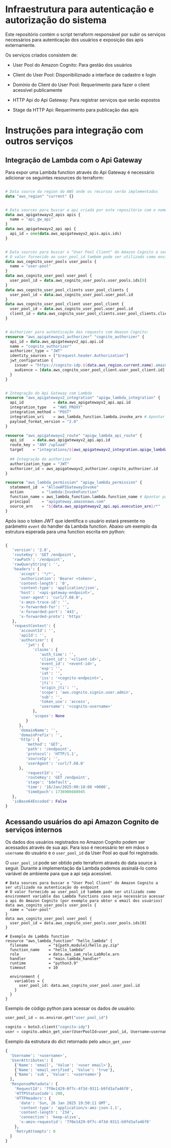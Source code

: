 # Infraestrutura para autenticação e autorização do sistema

Este repositório contém o script terraform responsável por subir os serviços necessários para autenticação dos usuários e exposição das apis externamente.

Os serviços criados consistem de:

- User Pool do Amazon Cognito: Para gestão dos usuários
- Client do User Pool: Disponibiliznado a interface de cadastro e login
- Domínio do Client do User Pool: Requerimento para fazer o client acessível publicamente

- HTTP Api do Api Gateway: Para registrar serviços que serão expostos
- Stage da HTTP Api: Requerimento para publicação das apis


# Instruções para integração com outros serviços
## Integração de Lambda com o Api Gateway

Para expor uma Lambda function através do Api Gateway é necessário adicionar os seguintes resources do terraform:

```terraform

# Data source da region do AWS onde os recursos serão implementados
data "aws_region" "current" {}


# Data sources para buscar a api criada por este repositório com o nome de "api_gw_api"
data aws_apigatewayv2_apis apis {
  name = "api_gw_api"
}
data aws_apigatewayv2_api api {
  api_id = one(data.aws_apigatewayv2_apis.apis.ids)
}


# Data sources para buscar o "User Pool Client" do Amazon Cognito a ser utilizado na autenticação do endpoint
# O valor fornecido ao user_pool_id também pode ser utilizado como environment variable das Lambda functions caso seja necessário acessar a api do Amazon Cognito (por exemplo para obter o email dos usuários)
data aws_cognito_user_pools user_pools {
  name = "user-pool"
}
data aws_cognito_user_pool user_pool {
  user_pool_id = data.aws_cognito_user_pools.user_pools.ids[0]
}
data aws_cognito_user_pool_clients user_pool_clients {
  user_pool_id = data.aws_cognito_user_pool.user_pool.id
}
data aws_cognito_user_pool_client user_pool_client {
  user_pool_id = data.aws_cognito_user_pool.user_pool.id
  client_id = data.aws_cognito_user_pool_clients.user_pool_clients.client_ids[0]
}


# Authorizer para autenticação das requests com Amazon Cognito:
resource "aws_apigatewayv2_authorizer" "cognito_authorizer" {
  api_id = data.aws_apigatewayv2_api.api.id
  name = "cognito_authorizer"
  authorizer_type = "JWT"
  identity_sources = ["$request.header.Authorization"]
  jwt_configuration {
    issuer = "https://cognito-idp.${data.aws_region.current.name}.amazonaws.com/${data.aws_cognito_user_pool.user_pool.id}"
    audience = [data.aws_cognito_user_pool_client.user_pool_client.id]
  }
}


# Integração do Api Gateway com Lambda
resource "aws_apigatewayv2_integration" "apigw_lambda_integration" {
  api_id             = data.aws_apigatewayv2_api.api.id
  integration_type   = "AWS_PROXY"
  integration_method = "POST"
  integration_uri    = aws_lambda_function.lambda.invoke_arn # Apontar para o recurso da lambda que será integrada
  payload_format_version = "2.0"
}

resource "aws_apigatewayv2_route" "apigw_lambda_api_route" {
  api_id    = data.aws_apigatewayv2_api.api.id
  route_key = "ANY /upload"
  target    = "integrations/${aws_apigatewayv2_integration.apigw_lambda_integration.id}"
  
  ## Integração do authorizer
  authorization_type = "JWT"
  authorizer_id = aws_apigatewayv2_authorizer.cognito_authorizer.id
}

resource "aws_lambda_permission" "apigw_lambda_permission" {
  statement_id  = "AllowAPIGatewayInvoke"
  action        = "lambda:InvokeFunction"
  function_name = aws_lambda_function.lambda.function_name # Apontar para o recurso da lambda que será integrada
  principal     = "apigateway.amazonaws.com"
  source_arn    = "${data.aws_apigatewayv2_api.api.execution_arn}/*"
}
```

Após isso o token JWT que identifica o usuário estará presente no parâmetro `event` do handler da Lambda function. Abaixo um exemplo da estrutura esperada para uma function escrita em python:

```python

{
   'version': '2.0',
   'routeKey': 'GET /endpoint',
   'rawPath': '/endpoint',
   'rawQueryString': '',
   'headers': {
      'accept': '*/*',
      'authorization': 'Bearer <token>',
      'content-length': '0',
      'content-type': 'application/json',
      'host': '<api-gateway-endpoint>',
      'user-agent': 'curl/7.68.0',
      'x-amzn-trace-id': '',
      'x-forwarded-for': '',
      'x-forwarded-port': '443',
      'x-forwarded-proto': 'https'
   },
   'requestContext': {
      'accountId': '',
      'apiId': '',
      'authorizer': {
         'jwt': {
            'claims': {
               'auth_time': '',
               'client_id': '<client-id>',
               'event_id': '<event-id>',
               'exp': '',
               'iat': '',
               'iss': '<cognito-endpoint>',
               'jti': '',
               'origin_jti': '',
               'scope': 'aws.cognito.signin.user.admin',
               'sub': '',
               'token_use': 'access',
               'username': '<cognito-username>'
            },
            'scopes': None
         }
      },
      'domainName': '',
      'domainPrefix': '',
      'http': {
         'method': 'GET',
         'path': '/endpoint',
         'protocol': 'HTTP/1.1',
         'sourceIp': '',
         'userAgent': 'curl/7.68.0'
      },
         'requestId': '',
         'routeKey': 'GET /endpoint',
         'stage': '$default',
         'time': '16/Jan/2025:00:18:08 +0000',
         'timeEpoch': 1736986688945
   },
   'isBase64Encoded': False
}
```

## Acessando usuários do api Amazon Cognito de serviços internos

Os dados dos usuários registrados no Amazon Cognito podem ser acessados através de sua api. Para isso é necessário ter em mãos o `username` do usuário e o `user_pool_id` da User Pool ao qual foi registrado.

O `user_pool_id` pode ser obtido pelo terraform através do data source à seguir. Durante a implementação da Lambda podemos assinalá-lo como variável de ambiente para que a api seja acessível.

```
# Data sources para buscar o "User Pool Client" do Amazon Cognito a ser utilizado na autenticação do endpoint
# O valor fornecido ao user_pool_id também pode ser utilizado como environment variable das Lambda functions caso seja necessário acessar a api do Amazon Cognito (por exemplo para obter o email dos usuários)
data aws_cognito_user_pools user_pools {
  name = "user-pool"
}
data aws_cognito_user_pool user_pool {
  user_pool_id = data.aws_cognito_user_pools.user_pools.ids[0]
}

# Exemplo de Lambda function
resource "aws_lambda_function" "hello_lambda" {
  filename         = "${path.module}/hello.py.zip"
  function_name    = "hello_lambda"
  role             = data.aws_iam_role.LabRole.arn
  handler          = "main.lambda_handler"
  runtime          = "python3.9"
  timeout          = 10

  environment {
    variables = {
      user_pool_id: data.aws_cognito_user_pool.user_pool.id
    }
  }
}
```

Exemplo de código python para acessar os dados de usuário:

```python
user_pool_id = os.environ.get("user_pool_id")

cognito = boto3.client("cognito-idp")
user = cognito.admin_get_user(UserPoolId=user_pool_id, Username=username)
```

Exemplo da estrutura do dict retornado pelo `admin_get_user`

```python
{
  'Username': '<username>',
  'UserAttributes': [
    {'Name': 'email', 'Value': '<user email>'},
    {'Name': 'email_verified', 'Value': 'true'},
    {'Name': 'sub', 'Value': '<username>'}
  ],
  'ResponseMetadata': {
    'RequestId': '7f0e1429-0f7c-4f3d-9311-b9fd3afa46f0',
    'HTTPStatusCode': 200,
    'HTTPHeaders': {
      'date': 'Sun, 26 Jan 2025 19:50:11 GMT',
      'content-type': 'application/x-amz-json-1.1',
      'content-length': '234',
      'connection': 'keep-alive',
      'x-amzn-requestid': '7f0e1429-0f7c-4f3d-9311-b9fd3afa46f0'
    },
    'RetryAttempts': 0
  }
}
```